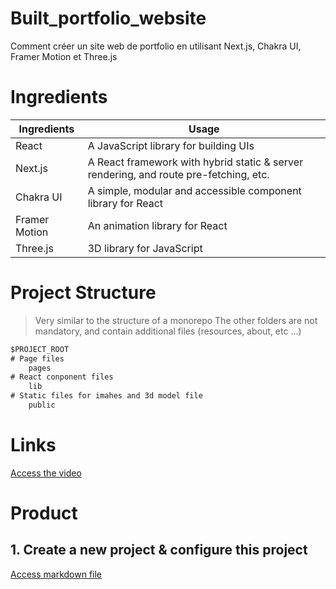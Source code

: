 # Built_portfolio_website

Comment créer un site web de portfolio en utilisant Next.js, Chakra UI, Framer Motion et Three.js

# Ingredients

| Ingredients   | Usage                                                                                 |
| ------------- | ------------------------------------------------------------------------------------- |
| React         | A JavaScript library for building UIs                                                 |
| Next.js       | A React framework with hybrid static & server rendering, and route pre-fetching, etc. |
| Chakra UI     | A simple, modular and accessible component library for React                          |
| Framer Motion | An animation library for React                                                        |
| Three.js      | 3D library for JavaScript                                                             |

# Project Structure

> Very similar to the structure of a monorepo
> The other folders are not mandatory, and contain additional files (resources, about, etc ...)

```cmd
$PROJECT_ROOT
# Page files
	pages
# React conponent files
	lib
# Static files for imahes and 3d model file
	public
```

# Links
[Access the video](https://youtu.be/bSMZgXzC9AA)

# Product

## 1. Create a new project & configure this project
[Access markdown file](./docs/first_step_product.md)